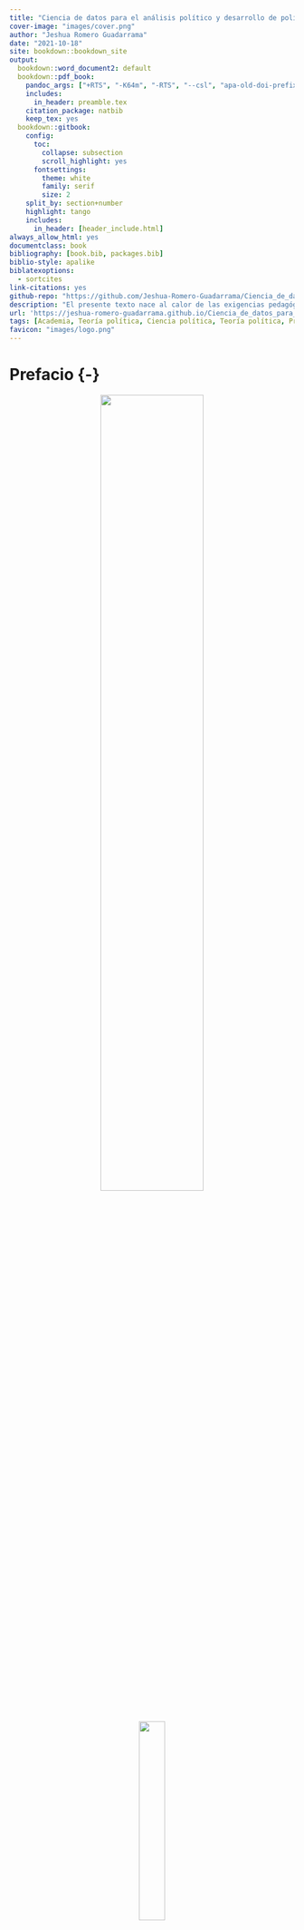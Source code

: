 ```yaml
---
title: "Ciencia de datos para el análisis político y desarrollo de políticas públicas con R"
cover-image: "images/cover.png"
author: "Jeshua Romero Guadarrama"
date: "2021-10-18"
site: bookdown::bookdown_site
output: 
  bookdown::word_document2: default
  bookdown::pdf_book:
    pandoc_args: ["+RTS", "-K64m", "-RTS", "--csl", "apa-old-doi-prefix.csl"]
    includes:
      in_header: preamble.tex
    citation_package: natbib
    keep_tex: yes
  bookdown::gitbook:
    config:
      toc:
        collapse: subsection
        scroll_highlight: yes
      fontsettings:
        theme: white
        family: serif
        size: 2
    split_by: section+number
    highlight: tango
    includes:
      in_header: [header_include.html]
always_allow_html: yes
documentclass: book
bibliography: [book.bib, packages.bib]
biblio-style: apalike
biblatexoptions:
  - sortcites
link-citations: yes
github-repo: "https://github.com/Jeshua-Romero-Guadarrama/Ciencia_de_datos_para_analisis_politico_y_desarrollo_de_politicas_publicas_con_R"
description: "El presente texto nace al calor de las exigencias pedagógicas de todos los ciudadanos mexicanos interesados en la ciencia política. A partir de los años que he pasado detrás de innumerables libros (con el objetivo de gestar, buscar y probar nuevos conocimientos), ve la luz pública este trabajo, que fué creciendo y cambiando lentamente, empezando como apuntes de la universidad. Creo que ha alcanzado la madurez suficiente para ser compartido con el mundo. Con independencia de su valor intrínseco, tengo entendido que hace mucho tiempo que no se hacía una obra de este tipo (lo que ciertamente le corresponde al lector juzgar). En la bibliografía especializada disponible en castellano, el antecedente más inmediato que conozco es **Teorías políticas contemporáneas: Una introducción**, de Klaus von Beyme. La primera edición alemana es de 1972, cuya edición en castellano (difícil de hallar), es de 1977. Esa obra fué mi primera orientación; en consecuencia, mantengo en lo fundamental su esquema y algo de su terminología (tengo una deuda intelectual con el formidable profesor de Heildelberg)."
url: 'https://jeshua-romero-guadarrama.github.io/Ciencia_de_datos_para_analisis_politico_y_desarrollo_de_politicas_publicas_con_R/'
tags: [Academia, Teoría política, Ciencia política, Teoría política, Práctica política]
favicon: "images/logo.png"
---
```


# Prefacio {-}














<center><img style = 'width:60%;' src='images/Ciencia_de_datos_para_analisis_politico_y_desarrollo_de_politicas_publicas_con_R.png'></center>



<center><img style = 'width:30%;' src='images/cover.png'></center>
<br><center><img style='float: center; width:50%' src='images/logo_claim_en_rgb.png'/></center>
<br><center><a href="https://www.jeshuanomics.com/" target="blank">Publicado por Jeshua Romero Guadarrama en colaboración con JeshuaNomics:</a></center>
<br><center><a href="https://github.com/JeshuaNomics" class="fa fa-github"><span class="label">  Git Hub</span></a>
<a href="https://www.facebook.com/JeshuaNomics/" class="fa fa-facebook"><span class="label">  Facebook</span></a>
<a href="https://twitter.com/JeshuaNomics" class="fa fa-twitter"><span class="label">  Twitter</span></a>
<a href="https://www.linkedin.com/in/jeshua-romero-guadarrama/" class="fa fa-linkedin"><span class="label">  Linkedin</span></a>
<a href="https://vk.com/jeshuanomics" class="fa fa-vk"><span class="label">  Vkontakte</span></a>
<a href="https://jeshuanomics.tumblr.com/" class="fa fa-tumblr"><span class="label">  Tumblr</span></a>
<a href="https://www.youtube.com/channel/UCY7f84mJGvMN7TF7XI4-Jgg?view_as=subscriber/" class="fa fa-youtube-play"><span class="label">  YouTube</span></a>
<a href="https://www.instagram.com/JeshuaNomics/" class="fa fa-instagram"><span class="label">  Instagram</span></a></center>

<br> 
<p align="justify">Jeshua Romero Guadarrama es economista y actuario por la <a href="http://www.economia.unam.mx/">Universidad Nacional Autónoma de México</a>, quien ha construido el presente proyecto en colaboración con <a href="https://www.jeshuanomics.com">JeshuaNomics</a>, ubicado en la Ciudad de México, se puede contactar mediante el siguiente correo electrónico: jeshuanomics@gmail.com.</p>
<br>
Última actualización el lunes 18 del 10 de 2021
<br>



<p align="justify">
Los estudiantes con poca experiencia en el análisis avanzado de políticas a menudo tienen dificultades para entender los beneficios de desarrollar habilidades de programación estadística en **R** al momento de aplicar diversos métodos descriptivos e inferenciales. <i>Análisis político con R</i> por Jeshua Romero Guadarrama (2021), ofrece una introducción interactiva a los aspectos esenciales de la programación por medio del lenguaje y software estadístico **R**, así como una guía para la aplicación de la teoría política y análisis detallado de políticas públicas en entornos específicos. En otras palabras, el objetivo es que los estudiantes se adentren al mundo de la política aplicada mediante ejemplos empíricos presentados en la vida diaria y haciendo uso de las habilidades de programación recién adquiridas. Dicho objetivo se encuentra respaldado por ejercicios de programación interactivos y la incorporación de visualizaciones dinámicas de conceptos fundamentales mediante la flexibilidad de JavaScript, a través de la biblioteca D3.js.
</p>

<p align="justify">
En los últimos años, el lenguaje de programación estadística **R** se ha convertido en una parte integral del plan de estudios de las clases de análisis político y estadística que se imparten en las universidades. Regularmente una gran parte de los estudiantes no han estado expuestos a ningún lenguaje de programación antes y, por lo tanto, tienen dificultades para participar en el aprendizaje de **R** por sí mismos. Con poca experiencia en el análisis avanzado de estadísticas, es natural que los novicios tengan dificultades para comprender los beneficios de desarrollar habilidades en **R** para aprender y aplicar la estadística. Estos incluyen particularmente la capacidad de realizar, documentar y comunicar estudios empíricos y tener las facilidades para programar estudios de simulación, lo cual es útil para, por ejemplo, comprender y validar teoremas que generalmente no se asimilan o entienden fácilmente con el estudio de las fórmulas. Al ser un economista aplicado y analista político, me gustaría que mis colegas desarrollen capacidades de gran valor; en consecuencia, deseo compartir con las nuevas generaciones de politólogos y economistas mis conocimientos.
</p>

<p align="justify">
En lugar de confrontar a los estudiantes con ejercicios de codificación puros y literatura clásica complementaria, he pensado que sería mejor proporcionar material de aprendizaje interactivo que combine el código en **R** con el contenido del curso de texto *Introducción a la Econometría* de @stock2015 que sirve de base para el presente material. El presente trabajo es un complemento empírico interactivo al estilo de un informe de investigación reproducible que permite a los estudiantes no solo aprender cómo los resultados de los estudios de casos se pueden replicar con **R**, sino que también fortalece su capacidad para utilizar las habilidades recién adquiridas en otras aplicaciones empíricas.
</p>

#### Las convenciones usadas en el presente curso {-}

+ El texto *en cursiva* indica nuevos términos, nombres, botones y similares.

+ El texto **en negrita** se usa generalmente en párrafos para referirse al código **R**. Esto incluye comandos, variables, funciones, tipos de datos, bases de datos y nombres de archivos.

+ <code>Texto de ancho constante sobre fondo gris</code> indica un código **R** que usted puede escribir literalmente. Puede aparecer en párrafos para una mejor distinción entre declaraciones de código ejecutables y no ejecutables, pero se encontrará principalmente en forma de grandes bloques de código **R**. Estos bloques se denominan fragmentos de código.

#### Reconocimiento {-}

<p align="justify">
A mi alma máter: Universidad Nacional Autónoma de México (Facultad de Economía y Facultad de Ciencias). Por brindarme valiosas oportunidades que coadyuvaron a mi formación.
</p>



# Índice de contenido {-}

1. Obtención de R y descarga de paquetes
  - Antecedentes e instalación
    + ¿Dónde puedo conseguir R?
  - Primeros pasos: una primera sesión en R
  - Ahorro de entrada y salida
  - Gestión de sesiones de trabajo
  - Recursos
  - Problemas de práctica

2. Carga y manipulación de datos
  - Lectura de datos
    + Lectura de datos de otros programas
    + Tramas de datos en R
    + Escritura de datos
  - Visualización de atributos de los datos
  - Declaraciones lógicas y generación de variables
  - Datos de limpieza
    + Subconjuntos de datos
    + Recodificación de variables
  - Fusionar y remodelar datos
  - Problemas de práctica

3. Visualización de datos
  - Gráficos univariados en el paquete base
    + Gráficos de barras
  - La función de la trama
    + Gráficos lineales con gráfico
    + Figura Construcción con parcela: Detalles adicionales
    + Funciones complementarias
  - Usando gráficos de celosía en R
  - Salida gráfica
  - Problemas de práctica

4. Estadísticas descriptivas
  - Medidas de tendencia central
    + Tablas de frecuencia
  - Medidas de dispersión
    + Cuantiles y percentiles
  - Problemas de práctica

5. Inferencias básicas y asociación bivariante
  - Pruebas de significancia para medias
    + Prueba de diferencia de medias de dos muestras, muestras independientes
    + Comparación de medias con muestras dependientes
  - Tabulaciones cruzadas
  - Coeficientes de correlación
  - Problemas de práctica

6. Modelos lineales y diagnósticos de regresión
  - Estimación con mínimos cuadrados ordinarios
  - Diagnóstico de regresión
    + Forma funcional
    + Heteroscedasticidad
    + Normalidad
    + Multicolinealidad
    + Valores atípicos, apalancamiento y puntos de datos influyentes
  - Problemas de práctica

7. Modelos lineales generalizados
  - Resultados binarios
    + Modelos Logit
    + Modelos Probit
    + Interpretación de resultados logit y probit
  - Resultados ordinales
  - Recuentos de eventos
    + Regresión de Poisson
    + Regresión binomial negativa
    + Trazado de recuentos previstos
  - Problemas de práctica

8. Uso de paquetes para aplicar modelos avanzados
  - Modelos multinivel con lme4
    + Regresión lineal multinivel
    + Regresión logística multinivel
  - Métodos bayesianos con MCMCpack
    + Regresión lineal bayesiana
    + Regresión logística bayesiana
  - Inferencia causal con cem
    + Desequilibrio de covariables, implementación de CEM y ATT
    + Explorando diferentes soluciones CEM
  - Análisis de nominaciones legislativas con wnominate
  - Problemas de práctica

9. Análisis de series de tiempo
  - El método Box-Jenkins
    + Funciones de transferencia frente a modelos estáticos
  - Extensiones a modelos de regresión lineal por mínimos cuadrados
  - Autorregresión vectorial
  - Más información sobre el análisis de series de tiempo
  - Código de serie temporal alternativo
  - Problemas de práctica

10. Álgebra lineal con aplicaciones de programación
  - Creación de vectores y matrices
    + Creando Matrices
    + Conversión de matrices y marcos de datos
    + Suscripción
  - Comandos vectoriales y matriciales
    + Álgebra de matrices
  - Ejemplo aplicado: Programación de regresión OLS
    + Cálculo de OLS a mano
    + Escribir un estimador de MCO en R
    + Otras aplicaciones
  - Problemas de práctica

11. Herramientas de programación adicionales
  - Distribuciones de probabilidad
  - funciones
  - Bucles
  - Ramificación
  - Optimización y estimación de máxima verosimilitud
  - Programación orientada a objetos
    + Simular un juego
  - Análisis de Monte Carlo: un ejemplo aplicado
    + Función log-verosimilitud de disuasión estratégica
    + Evaluación del estimador
  - Problemas de práctica

Referencias bibliográficas
